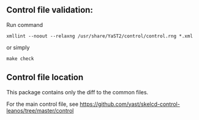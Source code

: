Control file validation:
------------------------

Run command

    xmllint --noout --relaxng /usr/share/YaST2/control/control.rng *.xml

or simply

    make check



Control file location
---------------------

This package contains only the diff to the common files.

For the main control file, see
https://github.com/yast/skelcd-control-leanos/tree/master/control
